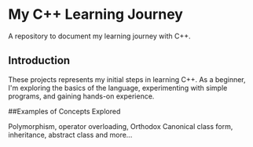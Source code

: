 # My C++ Learning Journey

A repository to document my learning journey with C++.

## Introduction

These projects represents my initial steps in learning C++. As a beginner, I'm exploring the basics of the language, experimenting with simple programs, and gaining hands-on experience.

##Examples of Concepts Explored

Polymorphism, operator overloading, Orthodox Canonical class form, inheritance, abstract class and more...
